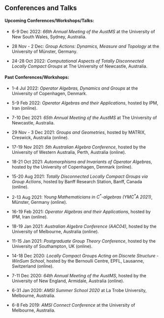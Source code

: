 
## Conferences and Talks

#### Upcoming Conferences/Workshops/Talks:

* 6-9 Dec 2022: *66th Annual Meeting of the AustMS* at the University of New South Wales, Sydney, Australia.

* 28 Nov - 2 Dec: *Group Actions: Dynamics, Measure and Topology* at the University of Münster, Germany.

* 24-28 Oct 2022: *Computational Aspects of Totally Disconnected Locally Compact Groups* at The University of Newcastle, Australia.

#### Past Conferences/Workshops:

* 1-4 Jul 2022: *Operator Algebras, Dynamics and Groups* at the University of Copenhagen, Denmark.

* 5-9 Feb 2022: *Operator Algebras and their Applications*, hosted by IPM, Iran (online).

* 7-10 Dec 2021: *65th Annual Meeting of the AustMS* at The University of Newcastle, Australia.

* 29 Nov - 3 Dec 2021: *Groups and Geometries*, hosted by MATRIX, Creswick, Australia (online).

* 17-19 Nov 2021: *5th Australian Algebra Conference*, hosted by the University of Western Australia, Perth, Australia (online).

* 18-21 Oct 2021: *Automorphisms and Invariants of Operator Algebras*, hosted by the University of Copenhagen, Denmark (online).

* 15-20 Aug 2021: *Totally Disconnected Locally Compact Groups via Group Actions*, hosted by Banff Research Station, Banff, Canada (online).

* 2-13 Aug 2021: *Young Mathematicians in C<sup>\*</sup>-algebras (YMC<sup>\*</sup>A 2021)*, Münster, Germany (online).

* 16-19 Feb 2021: *Operator Algebras and their Applications*, hosted by IPM, Iran (online).

* 18-19 Jan 2021: *Australian Algebra Conference (AAC04)*, hosted by the University of Melbourne, Australia (online).

* 11-15 Jan 2021: *Postgraduate Group Theory Conference*, hosted by the University of Southampton, UK (online).

* 14-18 Dec 2020: *Locally Compact Groups Acting on Discrete Structure - WinSum School*, hosted by the Bernoulli Centre, EPFL, Lausanne, Switzerland (online).

* 7-11 Dec 2020: *64th Annual Meeting of the AustMS*, hosted by the University of New England, Armidale, Australia (online).

* 6-31 Jan 2020: *AMSI Summer School 2020* at La Trobe University, Melbourne, Australia.

* 6-8 Feb 2019: *AMSI Connect Conference* at the University of Melbourne, Australia.
